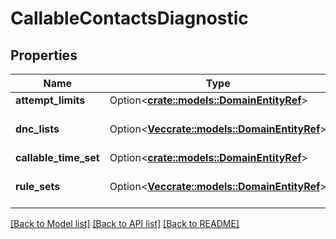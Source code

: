 # CallableContactsDiagnostic

## Properties

Name | Type | Description | Notes
------------ | ------------- | ------------- | -------------
**attempt_limits** | Option<[**crate::models::DomainEntityRef**](DomainEntityRef.md)> |  | [optional]
**dnc_lists** | Option<[**Vec<crate::models::DomainEntityRef>**](DomainEntityRef.md)> | Do not call lists for the campaign | [optional][readonly]
**callable_time_set** | Option<[**crate::models::DomainEntityRef**](DomainEntityRef.md)> |  | [optional]
**rule_sets** | Option<[**Vec<crate::models::DomainEntityRef>**](DomainEntityRef.md)> | Rule sets for the campaign | [optional][readonly]

[[Back to Model list]](../README.md#documentation-for-models) [[Back to API list]](../README.md#documentation-for-api-endpoints) [[Back to README]](../README.md)


